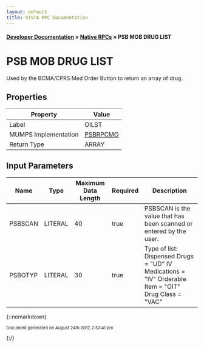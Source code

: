 ```yaml
---
layout: default
title: VISTA RPC Documentation
---
```


#### [Developer Documentation](../index) &#187; [Native RPCs](TableOfContents) &#187; PSB MOB DRUG LIST<br/>
# PSB MOB DRUG LIST

Used by the BCMA/CPRS Med Order Button to return an array of drug.

## Properties

Property | Value
--- | ---
Label | OILST
MUMPS Implementation | [PSBRPCMO](http://code.osehra.org/dox/Routine_PSBRPCMO_source.html)
Return Type | ARRAY


## Input Parameters

Name | Type | Maximum Data Length | Required | Description
--- | --- | --- | --- | ---
PSBSCAN | LITERAL | 40 | true | PSBSCAN is the value that has been scanned or entered by the user.
PSBOTYP | LITERAL | 30 | true | Type of list:     Dispensed Drugs   &#x3D; &quot;UD&quot;     IV Medications    &#x3D; &quot;IV&quot;     Orderable Item    &#x3D; &quot;OIT&quot;     Drug Class        &#x3D; &quot;VAC&quot;



{::nomarkdown} <br/><p style="font-size: 11px">Document generated on August 24th 2017, 2:57:41 pm</p>{:/}